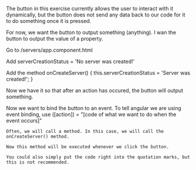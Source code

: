 The button in this exercise currently allows the user to interact with it dynamically, but the button does not send any data back to our code for it to do something once it is pressed.

For now, we want the button to output something (anything). I wan the button to output the value of a property.

  Go to /servers/app.component.html

  Add serverCreationStatus = 'No server was created!'

  Add the method onCreateServer() { this.serverCreationStatus = 'Server was created!'; }

  Now we have it so that after an action has occured, the button will output something.

  Now we want to bind the button to an event. To tell angular we are using event binding, use ([action]) = "[code of what we want to do when the event occurs]"

    Often, we will call a method. In this case, we will call the onCreateServer() method.

    Now this method will be executed whenever we click the button.

    You could also simply put the code right into the quotation marks, but this is not recommended.